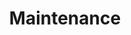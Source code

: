 ---
title: Maintenance
description: Learn how to maintain Polkadot SDK-based networks, covering runtime monitoring, upgrades, and storage migrations for optimal blockchain performance.
hide: 
    - feedback
template: subsection-index-page.html
---